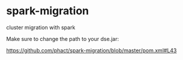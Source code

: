# spark-migration
cluster migration with spark

Make sure to change the path to your dse.jar:

https://github.com/phact/spark-migration/blob/master/pom.xml#L43
